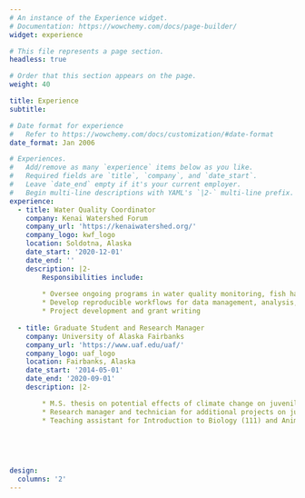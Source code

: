```yaml
---
# An instance of the Experience widget.
# Documentation: https://wowchemy.com/docs/page-builder/
widget: experience

# This file represents a page section.
headless: true

# Order that this section appears on the page.
weight: 40

title: Experience
subtitle:

# Date format for experience
#   Refer to https://wowchemy.com/docs/customization/#date-format
date_format: Jan 2006

# Experiences.
#   Add/remove as many `experience` items below as you like.
#   Required fields are `title`, `company`, and `date_start`.
#   Leave `date_end` empty if it's your current employer.
#   Begin multi-line descriptions with YAML's `|2-` multi-line prefix.
experience:
  - title: Water Quality Coordinator
    company: Kenai Watershed Forum
    company_url: 'https://kenaiwatershed.org/'
    company_logo: kwf_logo
    location: Soldotna, Alaska
    date_start: '2020-12-01'
    date_end: ''
    description: |2-
        Responsibilities include:
        
        * Oversee ongoing programs in water quality monitoring, fish habitat research, and conservation planning
        * Develop reproducible workflows for data management, analysis, and visualization
        * Project development and grant writing
        
  - title: Graduate Student and Research Manager
    company: University of Alaska Fairbanks
    company_url: 'https://www.uaf.edu/uaf/'
    company_logo: uaf_logo
    location: Fairbanks, Alaska
    date_start: '2014-05-01'
    date_end: '2020-09-01'
    description: |2-

        * M.S. thesis on potential effects of climate change on juvenile salmon habitat in the Kenai River, Alaska. 
        * Research manager and technician for additional projects on juvenile salmon ecology, diet, and predation
        * Teaching assistant for Introduction to Biology (111) and Animal Physiology (310). 
        
        

        
       
design:
  columns: '2'
---
```

